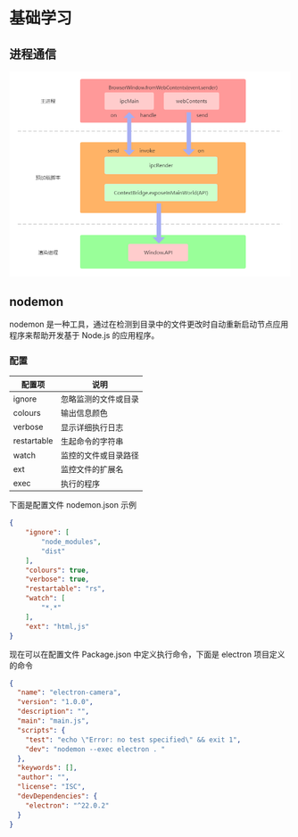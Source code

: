 # 基础学习

## 进程通信

![](https://raw.githubusercontent.com/caffreygo/static/main/blog/electron/communication.png)

## nodemon

nodemon 是一种工具，通过在检测到目录中的文件更改时自动重新启动节点应用程序来帮助开发基于 Node.js 的应用程序。

### 配置

| 配置项      | 说明                 |
| ----------- | -------------------- |
| ignore      | 忽略监测的文件或目录 |
| colours     | 输出信息颜色         |
| verbose     | 显示详细执行日志     |
| restartable | 生起命令的字符串     |
| watch       | 监控的文件或目录路径 |
| ext         | 监控文件的扩展名     |
| exec        | 执行的程序           |

下面是配置文件 nodemon.json 示例

```json
{
	"ignore": [
		"node_modules",
		"dist"
	],
	"colours": true,
	"verbose": true,
	"restartable": "rs",
	"watch": [
		"*.*"
	],
	"ext": "html,js"
}
```

现在可以在配置文件 Package.json 中定义执行命令，下面是 electron 项目定义的命令

```json
{
  "name": "electron-camera",
  "version": "1.0.0",
  "description": "",
  "main": "main.js",
  "scripts": {
    "test": "echo \"Error: no test specified\" && exit 1",
    "dev": "nodemon --exec electron . "
  },
  "keywords": [],
  "author": "",
  "license": "ISC",
  "devDependencies": {
    "electron": "^22.0.2"
  }
}
```

